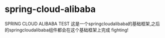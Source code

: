 # spring-cloud-alibaba
SPRING CLOUD ALIBABA TEST
这是一个springcloudalibaba的基础框架,之后的springcloudalibaba组件都会在这个基础框架上完成
fighting!
